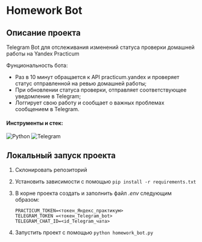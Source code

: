 # Homework Bot

## Описание проекта

Telegram Bot для отслеживания изменений статуса проверки домашней работы на Yandex Practicum

Фунциональность бота:
- Раз в 10 минут обращается к API practicum.yandex и проверяет статус отправленной на ревью домашней работы;
- При обновлении статуса проверки, отправляет соответствующее уведомление в Telegram;
- Логгирует свою работу и сообщает о важных проблемах сообщением в Telegram.

#### Инструменты и стек:
![Python](https://img.shields.io/badge/python-3670A0?style=flat-square&logo=python&logoColor=ffdd54)
![Telegram](https://img.shields.io/badge/Telegram-2CA5E0?style=flat-square&logo=telegram&logoColor=white)

## Локальный запуск проекта
1. Склонировать репозиторий
2. Установить зависимости с помощью `pip install -r requirements.txt`
3. В корне проекта создать и заполнить файл _.env_ следующим образом:

    ```env
    PRACTICUM_TOKEN=<токен_Яндекс_практикум>
    TELEGRAM_TOKEN =<токен_Telegram_bot>
    TELEGRAM_CHAT_ID=<id_Telegram_чата>
    ```
4. Запустить проект с помощью `python homework_bot.py`
